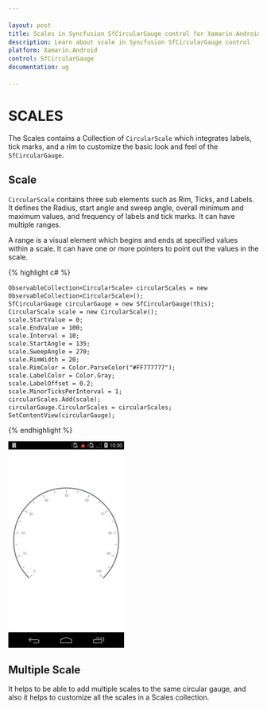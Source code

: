 ```yaml
---

layout: post
title: Scales in Syncfusion SfCircularGauge control for Xamarin.Android 
description: Learn about scale in Syncfusion SfCircularGauge control
platform: Xamarin.Android
control: SfCircularGauge
documentation: ug

---
```


# SCALES

The Scales contains a Collection of `CircularScale` which integrates labels, tick marks, and a rim to customize the basic look and feel of the `SfCircularGauge`.

## Scale

`CircularScale` contains three sub elements such as Rim, Ticks, and Labels. It defines the Radius, start angle and sweep angle, overall minimum and maximum values, and frequency of labels and tick marks. It can have multiple ranges. 

A range is a visual element which begins and ends at specified values within a scale. It can have one or more pointers to point out the values in the scale.


{% highlight c# %}

    ObservableCollection<CircularScale> circularScales = new ObservableCollection<CircularScale>();
    SfCircularGauge circularGauge = new SfCircularGauge(this);  
    CircularScale scale = new CircularScale();
    scale.StartValue = 0;
    scale.EndValue = 100;
    scale.Interval = 10;
    scale.StartAngle = 135;
    scale.SweepAngle = 270;
    scale.RimWidth = 20;
    scale.RimColor = Color.ParseColor("#FF777777");
    scale.LabelColor = Color.Gray;
    scale.LabelOffset = 0.2;
    scale.MinorTicksPerInterval = 1;
    circularScales.Add(scale);
    circularGauge.CircularScales = circularScales;
    SetContentView(circularGauge);

{% endhighlight %}

![](scales_images/scales_img1.png)

## Multiple Scale

It helps to be able to add multiple scales to the same circular gauge, and also it helps to customize all the scales in a Scales collection.

